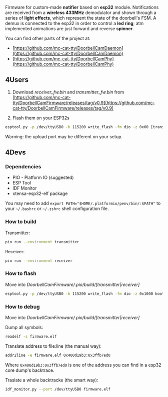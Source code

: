 <!-- # DoorbellCamFirmware -->
Firmware for custom-made **notifier** based on **esp32** module. Notifications are received from a **wireless 433MHz** demodulator and shown through a series of **light effects**, which represent the state of the doorbell's FSM. A demux is connected to the esp32 in order to control a **led ring**; atm implemented animations are just forward and reverse **spinner**.

You can find other parts of the project at:
 - [https://github.com/mc-cat-tty/DoorbellCamDaemon](https://github.com/mc-cat-tty/DoorbellCamDaemon)
 - [https://github.com/mc-cat-tty/DoorbellCamPhy](https://github.com/mc-cat-tty/DoorbellCamPhy)


## 4Users
 1. Download _receiver\_fw.bin_ and _transmitter\_fw.bin_ from [https://github.com/mc-cat-tty/DoorbellCamFirmware/releases/tag/v0.9](https://github.com/mc-cat-tty/DoorbellCamFirmware/releases/tag/v0.9)

 2. Flash them on your ESP32s
```bash
esptool.py -p /dev/ttyUSB0 -b 115200 write_flash -fm dio -z 0x00 [transmitter|receiver]_fw.bin
```

Warning: the upload port may be different on your setup.


## 4Devs

### Dependencies
 - PIO - Platform IO (suggested)
 - ESP Tool
 - IDF Monitor
 - xtensa-esp32-elf package

You may need to add `export PATH="$HOME/.platformio/penv/bin/:$PATH"` to your `~/.bashrc` or `~/.zshrc` shell configuration file.

### How to build
Transmitter:
```bash
pio run --environment transmitter
```

Receiver:
```bash
pio run --environment receiver
```

### How to flash
Move into *DoorbellCamFirmware/.pio/build/[transmitter|receiver]*

```bash
esptool.py -p /dev/ttyUSB0 -b 115200 write_flash -fm dio -z 0x1000 bootloader.bin 0x8000 partitions.bin 0x10000 firmware.bin
```

### How to debug
Move into *DoorbellCamFirmware/.pio/build/[transmitter|receiver]*

Dump all symbols:
```bash
readelf -s firmware.elf
```

Translate address to file:line (the manual way):
```bash
addr2line -e firmware.elf 0x400d19b3:0x3ffb7ed0
```

Where `0x400d19b3:0x3ffb7ed0` is one of the address you can find in a esp32 core dump's backtrace.

Traslate a whole backtracke (the smart way):
```bash
idf_monitor.py --port /dev/ttyUSB0 firmware.elf
```